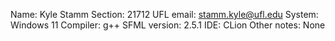 Name: Kyle Stamm
Section: 21712
UFL email: stamm.kyle@ufl.edu
System: Windows 11
Compiler: g++
SFML version: 2.5.1
IDE: CLion
Other notes: None